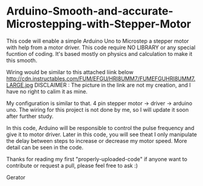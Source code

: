 # Arduino-Smooth-and-accurate-Microstepping-with-Stepper-Motor
This code will enable a simple Arduino Uno to Microstep a stepper motor with help from a motor driver.
This code require NO LIBRARY or any special fucntion of coding. It's based mostly on physics and calculation to make it this smooth.

Wiring would be similar to this attached liink below
  http://cdn.instructables.com/FUM/EFGU/HRI8UMM7/FUMEFGUHRI8UMM7.LARGE.jpg
DISCLAIMER : The picture in the link are not my creation, and I have no right to calim it as mine.

My configuration is similar to that. 4 pin stepper motor -> driver -> arduino uno.
The wiring for this project is not done by me, so I will update it soon after further study.

In this code, Arduino will be responsible to control the pulse frequency and give it to motor driver.
Later in this code, you will see theat I only manipulate the delay between steps to increase or decrease my motor speed.
More detail can be seen in the code.

Thanks for reading my first "properly-uploaded-code" if anyone want to contribute or request a pull, please feel free to ask :)

Gerator
